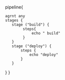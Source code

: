 pipeline{
    
    agrnt any 
    stages {
       stage ("build") {
            steps{
                echo " build"
            }       
       }
       stage ("deploy") {
           steps {
               echo "deploy"
           }
       }
   }
}
